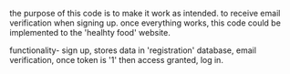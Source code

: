 
the purpose of this code is to make it work as intended. to receive email verification when signing up. 
once everything works, this code could be implemented to the 'healhty food' website. 

functionality- sign up, stores data in 'registration' database, email verification, once token is '1' then access granted, log in. 
